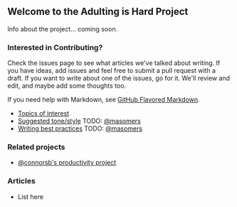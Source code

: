 ## Welcome to the Adulting is Hard Project

Info about the project... coming soon.

### Interested in Contributing?

Check the issues page to see what articles we've talked about writing. If you have ideas, add issues and feel free to submit a pull request with a draft. If you want to write about one of the issues, go for it. We'll review and edit, and maybe add some thoughts too.

If you need help with Markdown, see [GitHub Flavored Markdown](https://guides.github.com/features/mastering-markdown/).

- [Topics of interest](https://github.com/georgiamoon/adultingishard/issues)
- [Suggested tone/style]() TODO: [@masomers](http://github.com/masomers)
- [Writing best practices]() TODO: [@masomers](http://github.com/masomers)

### Related projects

- [@connorsb's productivity project](https://github.com/connorsb/productivity)

### Articles

- List here
